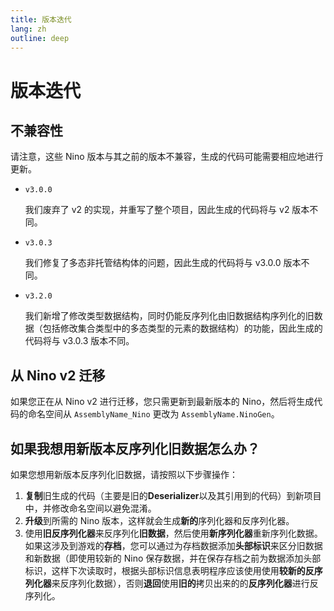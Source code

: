 ```yaml
---
title: 版本迭代
lang: zh
outline: deep
---
```

# 版本迭代

## 不兼容性
请注意，这些 Nino 版本与其之前的版本不兼容，生成的代码可能需要相应地进行更新。

- `v3.0.0`
  
  我们废弃了 v2 的实现，并重写了整个项目，因此生成的代码将与 v2 版本不同。

- `v3.0.3`
  
  我们修复了多态非托管结构体的问题，因此生成的代码将与 v3.0.0 版本不同。

- `v3.2.0`
  
  我们新增了修改类型数据结构，同时仍能反序列化由旧数据结构序列化的旧数据（包括修改集合类型中的多态类型的元素的数据结构）的功能，因此生成的代码将与 v3.0.3 版本不同。


## 从 Nino v2 迁移
如果您正在从 Nino v2 进行迁移，您只需更新到最新版本的 Nino，然后将生成代码的命名空间从 `AssemblyName_Nino` 更改为 `AssemblyName.NinoGen`。

## 如果我想用新版本反序列化旧数据怎么办？

如果您想用新版本反序列化旧数据，请按照以下步骤操作：

1. **复制**旧生成的代码（主要是旧的**Deserializer**以及其引用到的代码）到新项目中，并修改命名空间以避免混淆。
2. **升级**到所需的 Nino 版本，这样就会生成**新的**序列化器和反序列化器。
3. 使用**旧反序列化器**来反序列化**旧数据**，然后使用**新序列化器**重新序列化数据。如果这涉及到游戏的**存档**，您可以通过为存档数据添加**头部标识**来区分旧数据和新数据（即使用较新的 Nino 保存数据，并在保存存档之前为数据添加头部标识，这样下次读取时，根据头部标识信息表明程序应该使用使用**较新的反序列化器**来反序列化数据），否则**退回**使用**旧的**拷贝出来的的**反序列化器**进行反序列化。